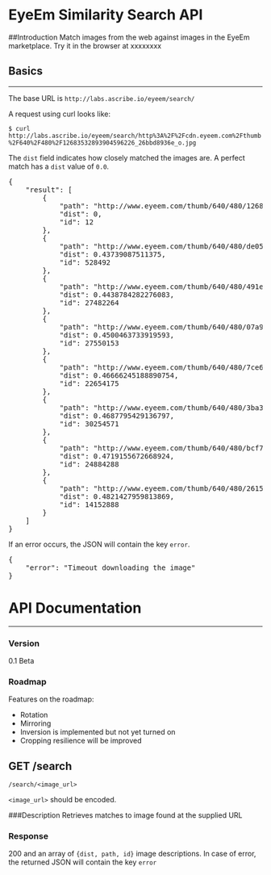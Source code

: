 # EyeEm Similarity Search API

##Introduction
Match images from the web against images in the EyeEm marketplace.  Try it in the browser at xxxxxxxx


## Basics
***
The base URL is `http://labs.ascribe.io/eyeem/search/`

A request using curl looks like:

`$ curl http://labs.ascribe.io/eyeem/search/http%3A%2F%2Fcdn.eyeem.com%2Fthumb%2F640%2F480%2F12683532893904596226_26bbd8936e_o.jpg`

The ```dist``` field indicates how closely matched the images are. A perfect match has a ```dist``` value of ```0.0```.

<pre>
{
    "result": [
        {
            "path": "http://www.eyeem.com/thumb/640/480/12683532893904596226_26bbd8936e_o.jpg",
            "dist": 0,
            "id": 12
        },
        {
            "path": "http://www.eyeem.com/thumb/640/480/de05a37ae69d9a2a8280ae2c243c2645e2046d2c-1337985253",
            "dist": 0.43739087511375,
            "id": 528492
        },
        {
            "path": "http://www.eyeem.com/thumb/640/480/491e4385482726023f0d60e3e2ba8bfc93c6bf9d-1389497502",
            "dist": 0.4438784282276083,
            "id": 27482264
        },
        {
            "path": "http://www.eyeem.com/thumb/640/480/07a9d6a0c422363f2570c3b973c23a7c6fb131cf-1389573626",
            "dist": 0.4500463733919593,
            "id": 27550153
        },
        {
            "path": "http://www.eyeem.com/thumb/640/480/7ce63ce7a4e355bf98d431d23e9d515b9c0d3f3d-1382519368",
            "dist": 0.46666245188890754,
            "id": 22654175
        },
        {
            "path": "http://www.eyeem.com/thumb/640/480/3ba34f3934d84f8fdcaa306044b33a5c4583c1d2-1392830857",
            "dist": 0.4687795429136797,
            "id": 30254571
        },
        {
            "path": "http://www.eyeem.com/thumb/640/480/bcf73e104a60e046341a45a75d25bc0ae5b2c338-1385909727",
            "dist": 0.4719155672668924,
            "id": 24884288
        },
        {
            "path": "http://www.eyeem.com/thumb/640/480/26151dd2148bebc36c9d64113fb4cc1bb10e7431-1370539530",
            "dist": 0.4821427959813869,
            "id": 14152888
        }
    ]
}
</pre>

If an error occurs, the JSON will contain the key ``error``.
<pre>
{
    "error": "Timeout downloading the image"
}
</pre>


# API Documentation
***
### Version
0.1 Beta

### Roadmap
Features on the roadmap:

 * Rotation
 * Mirroring
 * Inversion is implemented but not yet turned on
 * Cropping resilience will be improved


## GET /search
`/search/<image_url>`

`<image_url>` should be encoded.

###Description
Retrieves matches to image found at the supplied URL

### Response
200 and an array of ```{dist, path, id}``` image descriptions. In case of error, the returned JSON will contain the key ``error``



